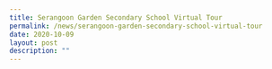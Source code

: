 ```yaml
---
title: Serangoon Garden Secondary School Virtual Tour
permalink: /news/serangoon-garden-secondary-school-virtual-tour
date: 2020-10-09
layout: post
description: ""
---
```

